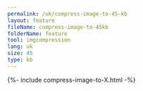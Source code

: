 ```yaml
---
permalink: /uk/compress-image-to-45-kb
layout: feature
fileName: compress-image-to-45kb
folderName: feature
tool: imgcompression
lang: uk
size: 45
type: kb
---
```


{%- include compress-image-to-X.html -%}
